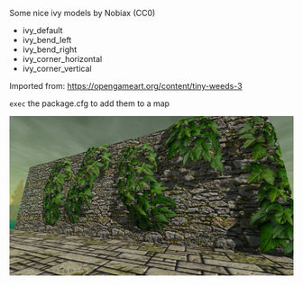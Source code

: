 
Some nice ivy models by Nobiax (CC0)

* ivy_default
* ivy_bend_left
* ivy_bend_right
* ivy_corner_horizontal
* ivy_corner_vertical

Imported from: https://opengameart.org/content/tiny-weeds-3

`exec` the package.cfg to add them to a map

![preview](preview.jpg)
